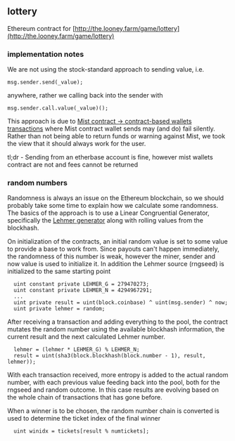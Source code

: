 ## lottery

Ethereum contract for [http://the.looney.farm/game/lottery](http://the.looney.farm/game/lottery)

### implementation notes

We are not using the stock-standard approach to sending value, i.e.

```
msg.sender.send(_value);
```

anywhere, rather we calling back into the sender with

```
msg.sender.call.value(_value)();
```

This approach is due to [Mist contract -> contract-based wallets transactions](https://github.com/ethereum/mist/issues/135) where Mist contract wallet sends may (and do) fail silently. Rather than not being able to return funds or warning against Mist, we took the view that it should always work for the user.

tl;dr - Sending from an etherbase account is fine, however mist wallets contract are not and fees cannot be returned


### random numbers

Randomness is always an issue on the Ethereum blockchain, so we should probably take some time to explain how we calculate some randomness. The basics of the approach is to use a Linear Congruential Generator, specifically the [Lehmer generator](https://en.wikipedia.org/wiki/Lehmer_random_number_generator) along with rolling values from the blockhash.

On initialization of the contracts, an initial random value is set to some value to provide a base to work from. Since payouts can't happen immediately, the randomness of this number is weak, however the miner, sender and now value is used to initialize it. In addition the Lehmer source (rngseed) is initialized to the same starting point

```
  uint constant private LEHMER_G = 279470273;
  uint constant private LEHMER_N = 4294967291;
  ...
  uint private result = uint(block.coinbase) ^ uint(msg.sender) ^ now;
  uint private lehmer = random;
```

After receiving a transaction and adding everything to the pool, the contract mutates the random number using the available blockhash information, the current result and the next calculated Lehmer number.

```
  lehmer = (lehmer * LEHMER_G) % LEHMER_N;
  result = uint(sha3(block.blockhash(block.number - 1), result, lehmer));
```

With each transaction received, more entropy is added to the actual random number, with each previous value feeding back into the pool, both for the rngseed and random outcome. In this case results are evolving based on the whole chain of transactions that has gone before.

When a winner is to be chosen, the random number chain is converted is used to determine the ticket index of the final winner

```
  uint winidx = tickets[result % numtickets];
```
